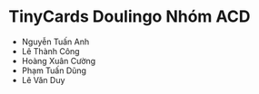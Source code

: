 # TinyCards Doulingo Nhóm ACD
- Nguyễn Tuấn Anh
- Lê Thành Công
- Hoàng Xuân Cường
- Phạm Tuấn Dũng
- Lê Văn Duy
